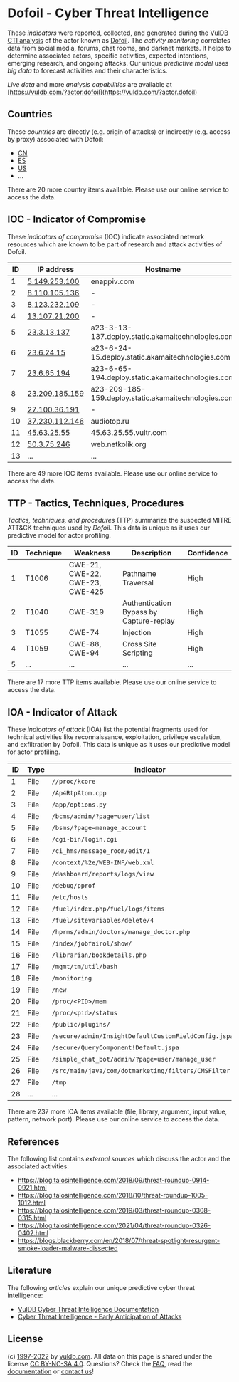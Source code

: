 # Dofoil - Cyber Threat Intelligence

These _indicators_ were reported, collected, and generated during the [VulDB CTI analysis](https://vuldb.com/?kb.cti) of the actor known as [Dofoil](https://vuldb.com/?actor.dofoil). The _activity monitoring_ correlates data from social media, forums, chat rooms, and darknet markets. It helps to determine associated actors, specific activities, expected intentions, emerging research, and ongoing attacks. Our unique _predictive model_ uses _big data_ to forecast activities and their characteristics.

_Live data_ and more _analysis capabilities_ are available at [https://vuldb.com/?actor.dofoil](https://vuldb.com/?actor.dofoil)

## Countries

These _countries_ are directly (e.g. origin of attacks) or indirectly (e.g. access by proxy) associated with Dofoil:

* [CN](https://vuldb.com/?country.cn)
* [ES](https://vuldb.com/?country.es)
* [US](https://vuldb.com/?country.us)
* ...

There are 20 more country items available. Please use our online service to access the data.

## IOC - Indicator of Compromise

These _indicators of compromise_ (IOC) indicate associated network resources which are known to be part of research and attack activities of Dofoil.

ID | IP address | Hostname | Campaign | Confidence
-- | ---------- | -------- | -------- | ----------
1 | [5.149.253.100](https://vuldb.com/?ip.5.149.253.100) | enappiv.com | - | High
2 | [8.110.105.136](https://vuldb.com/?ip.8.110.105.136) | - | - | High
3 | [8.123.232.109](https://vuldb.com/?ip.8.123.232.109) | - | - | High
4 | [13.107.21.200](https://vuldb.com/?ip.13.107.21.200) | - | - | High
5 | [23.3.13.137](https://vuldb.com/?ip.23.3.13.137) | a23-3-13-137.deploy.static.akamaitechnologies.com | - | High
6 | [23.6.24.15](https://vuldb.com/?ip.23.6.24.15) | a23-6-24-15.deploy.static.akamaitechnologies.com | - | High
7 | [23.6.65.194](https://vuldb.com/?ip.23.6.65.194) | a23-6-65-194.deploy.static.akamaitechnologies.com | - | High
8 | [23.209.185.159](https://vuldb.com/?ip.23.209.185.159) | a23-209-185-159.deploy.static.akamaitechnologies.com | - | High
9 | [27.100.36.191](https://vuldb.com/?ip.27.100.36.191) | - | - | High
10 | [37.230.112.146](https://vuldb.com/?ip.37.230.112.146) | audiotop.ru | - | High
11 | [45.63.25.55](https://vuldb.com/?ip.45.63.25.55) | 45.63.25.55.vultr.com | - | Medium
12 | [50.3.75.246](https://vuldb.com/?ip.50.3.75.246) | web.netkolik.org | - | High
13 | ... | ... | ... | ...

There are 49 more IOC items available. Please use our online service to access the data.

## TTP - Tactics, Techniques, Procedures

_Tactics, techniques, and procedures_ (TTP) summarize the suspected MITRE ATT&CK techniques used by _Dofoil_. This data is unique as it uses our predictive model for actor profiling.

ID | Technique | Weakness | Description | Confidence
-- | --------- | -------- | ----------- | ----------
1 | T1006 | CWE-21, CWE-22, CWE-23, CWE-425 | Pathname Traversal | High
2 | T1040 | CWE-319 | Authentication Bypass by Capture-replay | High
3 | T1055 | CWE-74 | Injection | High
4 | T1059 | CWE-88, CWE-94 | Cross Site Scripting | High
5 | ... | ... | ... | ...

There are 17 more TTP items available. Please use our online service to access the data.

## IOA - Indicator of Attack

These _indicators of attack_ (IOA) list the potential fragments used for technical activities like reconnaissance, exploitation, privilege escalation, and exfiltration by Dofoil. This data is unique as it uses our predictive model for actor profiling.

ID | Type | Indicator | Confidence
-- | ---- | --------- | ----------
1 | File | `//proc/kcore` | Medium
2 | File | `/Ap4RtpAtom.cpp` | High
3 | File | `/app/options.py` | High
4 | File | `/bcms/admin/?page=user/list` | High
5 | File | `/bsms/?page=manage_account` | High
6 | File | `/cgi-bin/login.cgi` | High
7 | File | `/ci_hms/massage_room/edit/1` | High
8 | File | `/context/%2e/WEB-INF/web.xml` | High
9 | File | `/dashboard/reports/logs/view` | High
10 | File | `/debug/pprof` | Medium
11 | File | `/etc/hosts` | Medium
12 | File | `/fuel/index.php/fuel/logs/items` | High
13 | File | `/fuel/sitevariables/delete/4` | High
14 | File | `/hprms/admin/doctors/manage_doctor.php` | High
15 | File | `/index/jobfairol/show/` | High
16 | File | `/librarian/bookdetails.php` | High
17 | File | `/mgmt/tm/util/bash` | High
18 | File | `/monitoring` | Medium
19 | File | `/new` | Low
20 | File | `/proc/<PID>/mem` | High
21 | File | `/proc/<pid>/status` | High
22 | File | `/public/plugins/` | High
23 | File | `/secure/admin/InsightDefaultCustomFieldConfig.jspa` | High
24 | File | `/secure/QueryComponent!Default.jspa` | High
25 | File | `/simple_chat_bot/admin/?page=user/manage_user` | High
26 | File | `/src/main/java/com/dotmarketing/filters/CMSFilter.java` | High
27 | File | `/tmp` | Low
28 | ... | ... | ...

There are 237 more IOA items available (file, library, argument, input value, pattern, network port). Please use our online service to access the data.

## References

The following list contains _external sources_ which discuss the actor and the associated activities:

* https://blog.talosintelligence.com/2018/09/threat-roundup-0914-0921.html
* https://blog.talosintelligence.com/2018/10/threat-roundup-1005-1012.html
* https://blog.talosintelligence.com/2019/03/threat-roundup-0308-0315.html
* https://blog.talosintelligence.com/2021/04/threat-roundup-0326-0402.html
* https://blogs.blackberry.com/en/2018/07/threat-spotlight-resurgent-smoke-loader-malware-dissected

## Literature

The following _articles_ explain our unique predictive cyber threat intelligence:

* [VulDB Cyber Threat Intelligence Documentation](https://vuldb.com/?kb.cti)
* [Cyber Threat Intelligence - Early Anticipation of Attacks](https://www.scip.ch/en/?labs.20201022)

## License

(c) [1997-2022](https://vuldb.com/?kb.changelog) by [vuldb.com](https://vuldb.com/?kb.about). All data on this page is shared under the license [CC BY-NC-SA 4.0](https://creativecommons.org/licenses/by-nc-sa/4.0/). Questions? Check the [FAQ](https://vuldb.com/?kb.faq), read the [documentation](https://vuldb.com/?kb) or [contact us](https://vuldb.com/?contact)!
